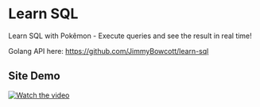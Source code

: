 # Learn SQL 
Learn SQL with Pokêmon - Execute queries and see the result in real time!

Golang API here: https://github.com/JimmyBowcott/learn-sql

## Site Demo
[![Watch the video](https://i.ibb.co/tM4k3M6k/Screenshot-20250629-165053.png)](https://www.youtube.com/watch?v=oXF-aeFjavM)
